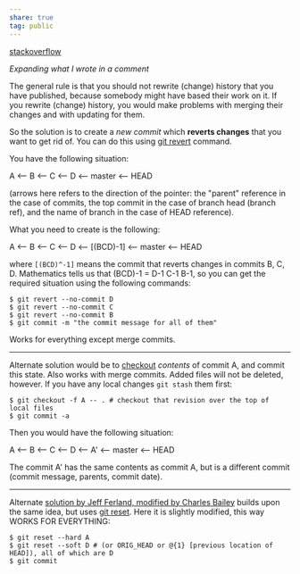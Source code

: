 ```yaml
---  
share: true  
tag: public  
---  
```

[stackoverflow](https://stackoverflow.com/questions/1463340/how-can-i-revert-multiple-git-commits)  
  
_Expanding what I wrote in a comment_  
  
The general rule is that you should not rewrite (change) history that you have published, because somebody might have based their work on it. If you rewrite (change) history, you would make problems with merging their changes and with updating for them.  
  
So the solution is to create a _new commit_ which **reverts changes** that you want to get rid of. You can do this using [git revert](http://www.kernel.org/pub/software/scm/git/docs/git-revert.html "git-revert(1) Manual Page - Revert an existing commit") command.  
  
You have the following situation:  
  
A <-- B  <-- C <-- D                                  <-- master <-- HEAD  
  
(arrows here refers to the direction of the pointer: the "parent" reference in the case of commits, the top commit in the case of branch head (branch ref), and the name of branch in the case of HEAD reference).  
  
What you need to create is the following:  
  
A <-- B  <-- C <-- D <-- [(BCD)-1]                   <-- master <-- HEAD  
  
where `[(BCD)^-1]` means the commit that reverts changes in commits B, C, D. Mathematics tells us that (BCD)-1 = D-1 C-1 B-1, so you can get the required situation using the following commands:  
  
```  
$ git revert --no-commit D  
$ git revert --no-commit C  
$ git revert --no-commit B  
$ git commit -m "the commit message for all of them"  
```  
  
Works for everything except merge commits.  
  
---  
  
Alternate solution would be to [checkout](http://git-scm.com/docs/git-checkout "git-checkout(1) Manual Page - Checkout a branch or paths to the working tree") _contents_ of commit A, and commit this state. Also works with merge commits. Added files will not be deleted, however. If you have any local changes `git stash` them first:  
  
```  
$ git checkout -f A -- . # checkout that revision over the top of local files  
$ git commit -a  
```  
  
Then you would have the following situation:  
  
A <-- B  <-- C <-- D <-- A'                       <-- master <-- HEAD  
  
The commit A' has the same contents as commit A, but is a different commit (commit message, parents, commit date).  
  
---  
  
Alternate [solution by Jeff Ferland, modified by Charles Bailey](https://stackoverflow.com/questions/1463340/revert-multiple-git-commits/1463390#comment1312779_1463390) builds upon the same idea, but uses [git reset](https://www.kernel.org/pub/software/scm/git/docs/git-reset.html "git-reset(1) Manual Page - Reset current HEAD to the specified state"). Here it is slightly modified, this way WORKS FOR EVERYTHING:  
  
```  
$ git reset --hard A  
$ git reset --soft D # (or ORIG_HEAD or @{1} [previous location of HEAD]), all of which are D  
$ git commit  
```